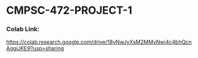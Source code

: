 # CMPSC-472-PROJECT-1
### Colab Link:
https://colab.research.google.com/drive/18vNwJyXsM2MMvNwi4c4bhQcnAqgiJKE9?usp=sharing
